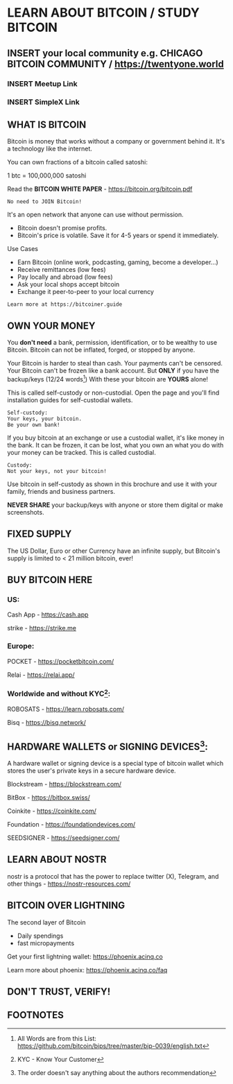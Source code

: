 # LEARN ABOUT BITCOIN / STUDY BITCOIN

## **INSERT** your local community e.g. CHICAGO BITCOIN COMMUNITY / https://twentyone.world

### **INSERT** Meetup Link

### **INSERT** SimpleX Link

## WHAT IS BITCOIN 
Bitcoin is money that works without a company or government behind it.
It's a technology like the internet.

You can own fractions of a bitcoin called satoshi: 

1 btc = 100,000,000 satoshi

Read the **BITCOIN WHITE PAPER** - https://bitcoin.org/bitcoin.pdf

```
No need to JOIN Bitcoin!
```

It's an open network that anyone can use without permission.

- Bitcoin doesn't promise profits.
- Bitcoin's price is volatile. Save it for 4-5 years or spend it immediately. 

Use Cases
- Earn Bitcoin (online work, podcasting, gaming, become a developer...)
- Receive remittances (low fees)
- Pay locally and abroad (low fees)
- Ask your local shops accept bitcoin
- Exchange it peer-to-peer to your local currency

```
Learn more at https://bitcoiner.guide
```

## OWN YOUR MONEY
You **don't need** a bank, permission, identification, or to be wealthy to use Bitcoin. Bitcoin can not be inflated, forged, or stopped by anyone.

Your Bitcoin is harder to steal than cash.
Your payments can't be censored.
Your Bitcoin can't be frozen like a bank account.
But **ONLY** if you have the backup/keys (12/24 words[^1])
With these your bitcoin are **YOURS** alone!

This is called self-custody or non-custodial.
Open the page and you'll find installation guides for self-custodial wallets.  

```
Self-custody:
Your keys, your bitcoin.
Be your own bank!
```

If you buy bitcoin at an exchange or use a custodial wallet, it's like money in the bank.
It can be frozen, it can be lost, what you own an what you do with your money can be tracked. This is called custodial.

```
Custody:
Not your keys, not your bitcoin!
```

Use bitcoin in self-custody as shown in this brochure and use it with your family, friends and business partners.

**NEVER SHARE** your backup/keys with anyone or store them digital or make screenshots.

## FIXED SUPPLY

The US Dollar, Euro or other Currency have an infinite supply, but Bitcoin's supply is limited to < 21 million bitcoin, ever!

## BUY BITCOIN HERE

### US:

Cash App - https://cash.app

strike - https://strike.me

### Europe:

POCKET - https://pocketbitcoin.com/

Relai - https://relai.app/

### Worldwide and without KYC[^2]:

ROBOSATS - https://learn.robosats.com/ 

Bisq - https://bisq.network/
 

## HARDWARE WALLETS or SIGNING DEVICES[^3]:

A hardware wallet or signing device is a special type of bitcoin wallet which stores the user's private keys in a secure hardware device. 

Blockstream - https://blockstream.com/

BitBox - https://bitbox.swiss/

Coinkite - https://coinkite.com/

Foundation - https://foundationdevices.com/

SEEDSIGNER - https://seedsigner.com/

## LEARN ABOUT NOSTR

nostr is a protocol that has the power to replace twitter (X), Telegram, and other things - https://nostr-resources.com/

## BITCOIN OVER LIGHTNING

The second layer of Bitcoin
- Daily spendings
- fast micropayments

Get your first lightning wallet: https://phoenix.acinq.co

Learn more about phoenix: https://phoenix.acinq.co/faq

## DON'T TRUST, VERIFY!

## FOOTNOTES

[^1]: All Words are from this List: https://github.com/bitcoin/bips/tree/master/bip-0039/english.txt

[^2]: KYC - Know Your Customer 

[^3]: The order doesn't say anything about the authors recommendation
